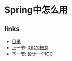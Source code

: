 # Spring中怎么用


## links
   * [目录](<index.md>)
   * 上一节: [IOC的概念](<1.plan.md>)
   * 下一节: [设计一个IOC](<3.controller.md>)